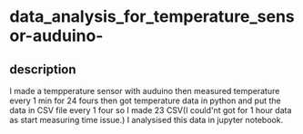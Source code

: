 # data_analysis_for_temperature_sensor-auduino-

## description
I made a tempperature sensor with auduino then measured temperature every 1 min for 24 fours then
got temperature data in python and put the data in CSV file every 1 four so I made 23 CSV(I could'nt got for 
1 hour data as start measuring time issue.)
I analysised this data in jupyter notebook.
